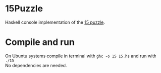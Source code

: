 # 15Puzzle
Haskell console implementation of the [15 puzzle](https://en.wikipedia.org/wiki/15_puzzle).

# Compile and run
On Ubuntu systems compile in terminal with `ghc -o 15 15.hs` and run with `./15`  
No dependencies are needed.
